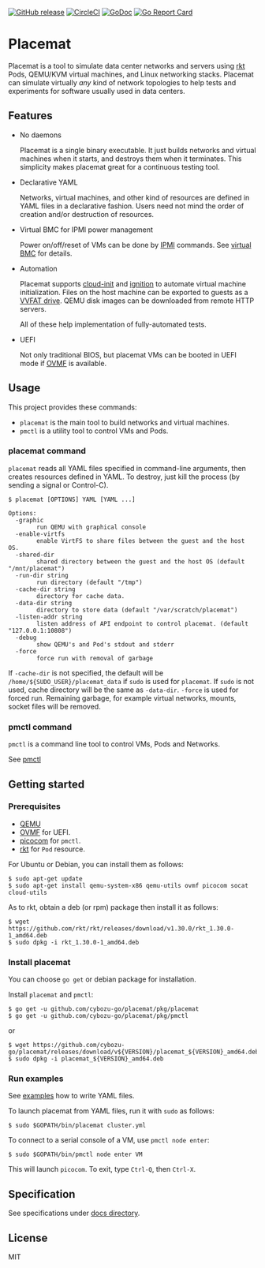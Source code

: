 [![GitHub release](https://img.shields.io/github/release/cybozu-go/placemat.svg?maxAge=60)][releases]
[![CircleCI](https://circleci.com/gh/cybozu-go/placemat.svg?style=svg)](https://circleci.com/gh/cybozu-go/placemat)
[![GoDoc](https://godoc.org/github.com/cybozu-go/placemat?status.svg)][godoc]
[![Go Report Card](https://goreportcard.com/badge/github.com/cybozu-go/placemat)](https://goreportcard.com/report/github.com/cybozu-go/placemat)

Placemat
========

Placemat is a tool to simulate data center networks and servers using [rkt][] Pods,
QEMU/KVM virtual machines, and Linux networking stacks.  Placemat can simulate
virtually *any* kind of network topologies to help tests and experiments for software
usually used in data centers.

Features
--------

* No daemons

    Placemat is a single binary executable.  It just builds networks and
    virtual machines when it starts, and destroys them when it terminates.
    This simplicity makes placemat great for a continuous testing tool.

* Declarative YAML

    Networks, virtual machines, and other kind of resources are defined
    in YAML files in a declarative fashion.  Users need not mind the order
    of creation and/or destruction of resources.

* Virtual BMC for IPMI power management

    Power on/off/reset of VMs can be done by [IPMI][] commands.
    See [virtual BMC](docs/virtual_bmc.md) for details.

* Automation

    Placemat supports [cloud-init][] and [ignition][] to automate
    virtual machine initialization.  Files on the host machine can be
    exported to guests as a [VVFAT drive](https://en.wikibooks.org/wiki/QEMU/Devices/Storage).
    QEMU disk images can be downloaded from remote HTTP servers.

    All of these help implementation of fully-automated tests.

* UEFI

    Not only traditional BIOS, but placemat VMs can be booted in UEFI
    mode if [OVMF][] is available.

Usage
-----

This project provides these commands:

* `placemat` is the main tool to build networks and virtual machines.
* `pmctl` is a utility tool to control VMs and Pods.

### placemat command

`placemat` reads all YAML files specified in command-line arguments,
then creates resources defined in YAML.  To destroy, just kill the
process (by sending a signal or Control-C).

```console
$ placemat [OPTIONS] YAML [YAML ...]

Options:
  -graphic
        run QEMU with graphical console
  -enable-virtfs
        enable VirtFS to share files between the guest and the host OS.
  -shared-dir
        shared directory between the guest and the host OS (default "/mnt/placemat")
  -run-dir string
        run directory (default "/tmp")
  -cache-dir string
        directory for cache data.
  -data-dir string
        directory to store data (default "/var/scratch/placemat")
  -listen-addr string
        listen address of API endpoint to control placemat. (default "127.0.0.1:10808")
  -debug
        show QEMU's and Pod's stdout and stderr        
  -force
        force run with removal of garbage
```

If `-cache-dir` is not specified, the default will be `/home/${SUDO_USER}/placemat_data`
if `sudo` is used for `placemat`.  If `sudo` is not used, cache directory will be
the same as `-data-dir`.
`-force` is used for forced run. Remaining garbage, for example virtual networks, mounts, socket files will be removed.

### pmctl command

`pmctl` is a command line tool to control VMs, Pods and Networks.

See [pmctl](docs/pmctl.md)

Getting started
---------------

### Prerequisites

- [QEMU][]
- [OVMF][] for UEFI.
- [picocom](https://github.com/npat-efault/picocom) for `pmctl`.
- [rkt][] for `Pod` resource.

For Ubuntu or Debian, you can install them as follows:

```console
$ sudo apt-get update
$ sudo apt-get install qemu-system-x86 qemu-utils ovmf picocom socat cloud-utils
```

As to rkt, obtain a deb (or rpm) package then install it as follows:

```console
$ wget https://github.com/rkt/rkt/releases/download/v1.30.0/rkt_1.30.0-1_amd64.deb
$ sudo dpkg -i rkt_1.30.0-1_amd64.deb
```

### Install placemat

You can choose `go get` or debian package for installation.

Install `placemat` and `pmctl`:

```console
$ go get -u github.com/cybozu-go/placemat/pkg/placemat
$ go get -u github.com/cybozu-go/placemat/pkg/pmctl
```

or

```console
$ wget https://github.com/cybozu-go/placemat/releases/download/v${VERSION}/placemat_${VERSION}_amd64.deb
$ sudo dpkg -i placemat_${VERSION}_amd64.deb
```

### Run examples

See [examples](examples) how to write YAML files.

To launch placemat from YAML files, run it with `sudo` as follows:

```console
$ sudo $GOPATH/bin/placemat cluster.yml
```

To connect to a serial console of a VM, use `pmctl node enter`:

```console
$ sudo $GOPATH/bin/pmctl node enter VM
```

This will launch `picocom`.  To exit, type `Ctrl-Q`, then `Ctrl-X`.

Specification
-------------

See specifications under [docs directory](docs/).

License
-------

MIT

[releases]: https://github.com/cybozu-go/placemat/releases
[godoc]: https://godoc.org/github.com/cybozu-go/placemat
[cloud-init]: http://cloudinit.readthedocs.io/en/latest/index.html
[ignition]: https://coreos.com/ignition/docs/latest/
[QEMU]: https://www.qemu.org/
[OVMF]: https://github.com/tianocore/tianocore.github.io/wiki/OVMF
[rkt]: https://coreos.com/rkt/
[IPMI]: https://en.wikipedia.org/wiki/Intelligent_Platform_Management_Interface
